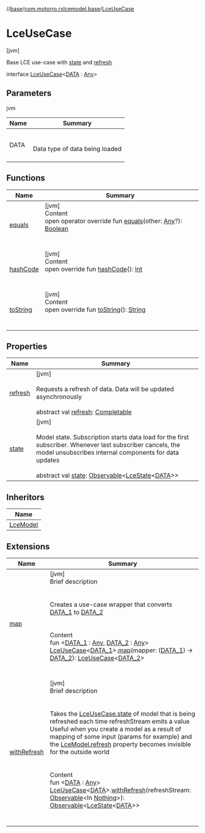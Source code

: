 //[base](../../index.md)/[com.motorro.rxlcemodel.base](../index.md)/[LceUseCase](index.md)



# LceUseCase  
 [jvm] 

Base LCE use-case with [state](index.md#com.motorro.rxlcemodel.base/LceUseCase/state/#/PointingToDeclaration/) and [refresh](index.md#com.motorro.rxlcemodel.base/LceUseCase/refresh/#/PointingToDeclaration/)

interface [LceUseCase](index.md)<[DATA](index.md) : [Any](https://kotlinlang.org/api/latest/jvm/stdlib/kotlin/-any/index.html)>   


## Parameters  
  
jvm  
  
|  Name|  Summary| 
|---|---|
| DATA| <br><br>Data type of data being loaded<br><br>
  


## Functions  
  
|  Name|  Summary| 
|---|---|
| [equals](https://kotlinlang.org/api/latest/jvm/stdlib/kotlin/-any/equals.html)| [jvm]  <br>Content  <br>open operator override fun [equals](https://kotlinlang.org/api/latest/jvm/stdlib/kotlin/-any/equals.html)(other: [Any](https://kotlinlang.org/api/latest/jvm/stdlib/kotlin/-any/index.html)?): [Boolean](https://kotlinlang.org/api/latest/jvm/stdlib/kotlin/-boolean/index.html)  <br><br><br>
| [hashCode](https://kotlinlang.org/api/latest/jvm/stdlib/kotlin/-any/hash-code.html)| [jvm]  <br>Content  <br>open override fun [hashCode](https://kotlinlang.org/api/latest/jvm/stdlib/kotlin/-any/hash-code.html)(): [Int](https://kotlinlang.org/api/latest/jvm/stdlib/kotlin/-int/index.html)  <br><br><br>
| [toString](https://kotlinlang.org/api/latest/jvm/stdlib/kotlin/-any/to-string.html)| [jvm]  <br>Content  <br>open override fun [toString](https://kotlinlang.org/api/latest/jvm/stdlib/kotlin/-any/to-string.html)(): [String](https://kotlinlang.org/api/latest/jvm/stdlib/kotlin/-string/index.html)  <br><br><br>


## Properties  
  
|  Name|  Summary| 
|---|---|
| [refresh](index.md#com.motorro.rxlcemodel.base/LceUseCase/refresh/#/PointingToDeclaration/)|  [jvm] <br><br>Requests a refresh of data. Data will be updated asynchronously<br><br>abstract val [refresh](index.md#com.motorro.rxlcemodel.base/LceUseCase/refresh/#/PointingToDeclaration/): [Completable](http://reactivex.io/RxJava/2.x/javadoc/io/reactivex/Completable.html)   <br>
| [state](index.md#com.motorro.rxlcemodel.base/LceUseCase/state/#/PointingToDeclaration/)|  [jvm] <br><br>Model state. Subscription starts data load for the first subscriber. Whenever last subscriber cancels, the model unsubscribes internal components for data updates<br><br>abstract val [state](index.md#com.motorro.rxlcemodel.base/LceUseCase/state/#/PointingToDeclaration/): [Observable](http://reactivex.io/RxJava/2.x/javadoc/io/reactivex/Observable.html)<[LceState](../-lce-state/index.md)<[DATA](index.md)>>   <br>


## Inheritors  
  
|  Name| 
|---|
| [LceModel](../-lce-model/index.md)


## Extensions  
  
|  Name|  Summary| 
|---|---|
| [map](../map.md)| [jvm]  <br>Brief description  <br><br><br>Creates a use-case wrapper that converts [DATA_1](../map.md) to [DATA_2](../map.md)<br><br>  <br>Content  <br>fun <[DATA_1](../map.md) : [Any](https://kotlinlang.org/api/latest/jvm/stdlib/kotlin/-any/index.html), [DATA_2](../map.md) : [Any](https://kotlinlang.org/api/latest/jvm/stdlib/kotlin/-any/index.html)> [LceUseCase](index.md)<[DATA_1](../map.md)>.[map](../map.md)(mapper: ([DATA_1](../map.md)) -> [DATA_2](../map.md)): [LceUseCase](index.md)<[DATA_2](../map.md)>  <br><br><br>
| [withRefresh](../with-refresh.md)| [jvm]  <br>Brief description  <br><br><br>Takes the [LceUseCase.state](index.md#com.motorro.rxlcemodel.base/LceUseCase/state/#/PointingToDeclaration/) of model that is being refreshed each time refreshStream emits a value Useful when you create a model as a result of mapping of some input (params for example) and the [LceModel.refresh](../-lce-model/index.md#com.motorro.rxlcemodel.base/LceModel/refresh/#/PointingToDeclaration/) property becomes invisible for the outside world<br><br>  <br>Content  <br>fun <[DATA](../with-refresh.md) : [Any](https://kotlinlang.org/api/latest/jvm/stdlib/kotlin/-any/index.html)> [LceUseCase](index.md)<[DATA](../with-refresh.md)>.[withRefresh](../with-refresh.md)(refreshStream: [Observable](http://reactivex.io/RxJava/2.x/javadoc/io/reactivex/Observable.html)<In [Nothing](https://kotlinlang.org/api/latest/jvm/stdlib/kotlin/-nothing/index.html)>): [Observable](http://reactivex.io/RxJava/2.x/javadoc/io/reactivex/Observable.html)<[LceState](../-lce-state/index.md)<[DATA](../with-refresh.md)>>  <br><br><br>

